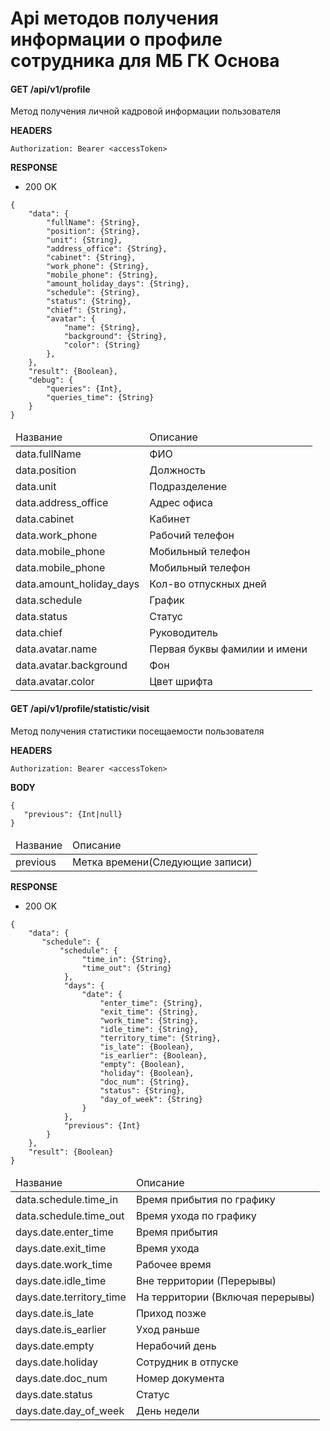 # Api методов получения информации о профиле сотрудника для МБ ГК Основа

#### GET /api/v1/profile

Метод получения личной кадровой информации пользователя

<b>HEADERS</b>

```
Authorization: Bearer <accessToken>
```

<b>RESPONSE</b>

+ 200 OK

```
{
    "data": {
        "fullName": {String},
        "position": {String},
        "unit": {String},
        "address_office": {String},
        "cabinet": {String},
        "work_phone": {String},
        "mobile_phone": {String},
        "amount_holiday_days": {String},
        "schedule": {String},
        "status": {String},
        "chief": {String},
        "avatar": {
            "name": {String},
            "background": {String},
            "color": {String}
        },
    },
    "result": {Boolean},
    "debug": {
        "queries": {Int},
        "queries_time": {String}
    }
}
```

<table>
    <thead>
        <tr>
            <td>Название</td>
            <td>Описание</td>
        </tr>
    </thead>
    <tbody>
         <tr>
            <td>data.fullName</td>
            <td>ФИО</td>
        </tr>
        <tr>
            <td>data.position</td>
            <td>Должность</td>
        </tr>
        <tr>
            <td>data.unit</td>
            <td>Подразделение</td>
        </tr>
        <tr>
            <td>data.address_office</td>
            <td>Адрес офиса</td>
        </tr>
        <tr>
            <td>data.cabinet</td>
            <td>Кабинет</td>
        </tr>
        <tr>
            <td>data.work_phone</td>
            <td>Рабочий телефон</td>
        </tr>
        <tr>
            <td>data.mobile_phone</td>
            <td>Мобильный телефон</td>
        </tr>
        <tr>
            <td>data.mobile_phone</td>
            <td>Мобильный телефон</td>
        </tr>
        <tr>
            <td>data.amount_holiday_days</td>
            <td>Кол-во отпускных дней</td>
        </tr>
        <tr>
            <td>data.schedule</td>
            <td>График</td>
        </tr>
        <tr>
            <td>data.status</td>
            <td>Статус</td>
        </tr>
        <tr>
            <td>data.chief</td>
            <td>Руководитель</td>
        </tr>
        <tr>
            <td>data.avatar.name</td>
            <td>Первая буквы фамилии и имени</td>
        </tr>
        <tr>
            <td>data.avatar.background</td>
            <td>Фон</td>
        </tr>
        <tr>
            <td>data.avatar.color</td>
            <td>Цвет шрифта</td>
        </tr>
    </tbody>
</table>

#### GET /api/v1/profile/statistic/visit

Метод получения статистики посещаемости пользователя

<b>HEADERS</b>

```
Authorization: Bearer <accessToken>
```

<b>BODY</b>
 ```
{
    "previous": {Int|null}
}
```

<table>
    <thead>
        <tr>
            <td>Название</td>
            <td>Описание</td>
        </tr>
    </thead>
    <tbody>
         <tr>
            <td>previous</td>
            <td>Метка времени(Следующие записи)</td>
        </tr>
    </tbody>
</table> 


<b>RESPONSE</b>

+ 200 OK

```
{
    "data": {
       "schedule": {
           "schedule": {
                "time_in": {String},
                "time_out": {String}
            },
            "days": {
                "date": {
                    "enter_time": {String},
                    "exit_time": {String},
                    "work_time": {String},
                    "idle_time": {String},
                    "territory_time": {String},
                    "is_late": {Boolean},
                    "is_earlier": {Boolean},
                    "empty": {Boolean},
                    "holiday": {Boolean},
                    "doc_num": {String},
                    "status": {String},
                    "day_of_week": {String}
                }
            }, 
            "previous": {Int}
        } 
    },
    "result": {Boolean}
}
```
<table>
    <thead>
        <tr>
            <td>Название</td>
            <td>Описание</td>
        </tr>
    </thead>
    <tbody>
        <tr>
            <td>data.schedule.time_in</td>
            <td>Время прибытия по графику</td>
        </tr>
         <tr>
            <td>data.schedule.time_out</td>
            <td>Время ухода по графику</td>
        </tr>
        <tr>
            <td>days.date.enter_time</td>
            <td>Время прибытия</td>
        </tr>
        <tr>
            <td>days.date.exit_time</td>
            <td>Время ухода</td>
        </tr>
         <tr>
            <td>days.date.work_time</td>
            <td>Рабочее время</td>
        </tr>
        <tr>
            <td>days.date.idle_time</td>
            <td>Вне территории (Перерывы)</td>
        </tr>
        <tr>
            <td>days.date.territory_time</td>
            <td>На территории (Включая перерывы)</td>
        </tr>
         <tr>
            <td>days.date.is_late</td>
            <td>Приход позже</td>
        </tr>
        <tr>
            <td>days.date.is_earlier</td>
            <td>Уход раньше</td>
        </tr>
        <tr>
            <td>days.date.empty</td>
            <td>Нерабочий день</td>
        </tr>
        <tr>
            <td>days.date.holiday</td>
            <td>Сотрудник в отпуске</td>
        </tr>
        <tr>
            <td>days.date.doc_num</td>
            <td>Номер документа</td>
        </tr>
        <tr>
            <td>days.date.status</td>
            <td>Статус</td>
        </tr>
        <tr>
            <td>days.date.day_of_week</td>
            <td>День недели</td>
        </tr>
    </tbody>
</table>
